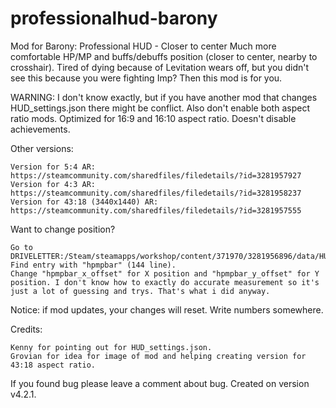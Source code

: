 # professionalhud-barony
Mod for Barony: Professional HUD - Closer to center
Much more comfortable HP/MP and buffs/debuffs position (closer to center, nearby to crosshair).
Tired of dying because of Levitation wears off, but you didn't see this because you were fighting Imp? Then this mod is for you.

WARNING:
I don't know exactly, but if you have another mod that changes HUD_settings.json there might be conflict. Also don't enable both aspect ratio mods.
Optimized for 16:9 and 16:10 aspect ratio.
Doesn't disable achievements.

Other versions:

    Version for 5:4 AR: https://steamcommunity.com/sharedfiles/filedetails/?id=3281957927
    Version for 4:3 AR: https://steamcommunity.com/sharedfiles/filedetails/?id=3281958237
    Version for 43:18 (3440x1440) AR: https://steamcommunity.com/sharedfiles/filedetails/?id=3281957555


Want to change position?

    Go to DRIVELETTER:/Steam/steamapps/workshop/content/371970/3281956896/data/HUD_settings.json
    Find entry with "hpmpbar" (144 line).
    Change "hpmpbar_x_offset" for X position and "hpmpbar_y_offset" for Y position. I don't know how to exactly do accurate measurement so it's just a lot of guessing and trys. That's what i did anyway.

Notice: if mod updates, your changes will reset. Write numbers somewhere.

Credits:

    Kenny for pointing out for HUD_settings.json.
    Grovian for idea for image of mod and helping creating version for 43:18 aspect ratio.


If you found bug please leave a comment about bug.
Created on version v4.2.1.
